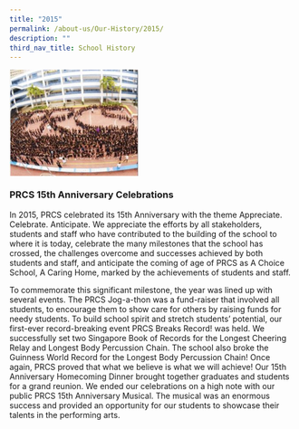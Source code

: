 ```yaml
---
title: "2015"
permalink: /about-us/Our-History/2015/
description: ""
third_nav_title: School History
---
```

<img src="/images/2015.jpg" style="width:45%" align="left">

<br clear="left">

### PRCS 15th Anniversary Celebrations

In 2015, PRCS celebrated its 15th Anniversary with the theme Appreciate. Celebrate. Anticipate. We appreciate the efforts by all stakeholders, students and staff who have contributed to the building of the school to where it is today, celebrate the many milestones that the school has crossed, the challenges overcome and successes achieved by both students and staff, and anticipate the coming of age of PRCS as A Choice School, A Caring Home, marked by the achievements of students and staff.
 
To commemorate this significant milestone, the year was lined up with several events. The PRCS Jog-a-thon was a fund-raiser that involved all students, to encourage them to show care for others by raising funds for needy students. To build school spirit and stretch students’ potential, our first-ever record-breaking event PRCS Breaks Record! was held. We successfully set two Singapore Book of Records for the Longest Cheering Relay and Longest Body Percussion Chain. The school also broke the Guinness World Record for the Longest Body Percussion Chain! Once again, PRCS proved that what we believe is what we will achieve! Our 15th Anniversary Homecoming Dinner brought together graduates and students for a grand reunion.  We ended our celebrations on a high note with our public PRCS 15th Anniversary Musical. The musical was an enormous success and provided an opportunity for our students to showcase their talents in the performing arts.